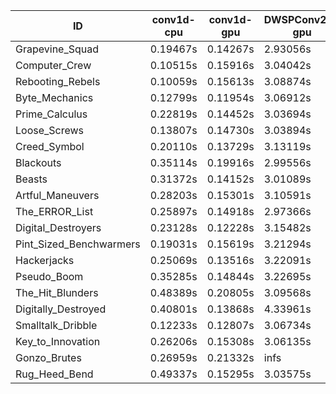 |ID|conv1d-cpu|conv1d-gpu|DWSPConv2D-gpu|gemm-gpu|avg|
|-|-|-|-|-|-|
|Grapevine_Squad|0.19467s|0.14267s|2.93056s|1.75385s|1.25544s|
|Computer_Crew|0.10515s|0.15916s|3.04042s|1.81801s|1.28068s|
|Rebooting_Rebels|0.10059s|0.15613s|3.08874s|1.77849s|1.28099s|
|Byte_Mechanics|0.12799s|0.11954s|3.06912s|1.85652s|1.29329s|
|Prime_Calculus|0.22819s|0.14452s|3.03694s|1.77287s|1.29563s|
|Loose_Screws|0.13807s|0.14730s|3.03894s|1.86138s|1.29642s|
|Creed_Symbol|0.20110s|0.13729s|3.13119s|1.82909s|1.32467s|
|Blackouts|0.35114s|0.19916s|2.99556s|1.77057s|1.32911s|
|Beasts|0.31372s|0.14152s|3.01089s|1.96653s|1.35816s|
|Artful_Maneuvers|0.28203s|0.15301s|3.10591s|1.89912s|1.36002s|
|The_ERROR_List|0.25897s|0.14918s|2.97366s|2.05846s|1.36007s|
|Digital_Destroyers|0.23128s|0.12228s|3.15482s|1.99668s|1.37626s|
|Pint_Sized_Benchwarmers|0.19031s|0.15619s|3.21294s|1.98907s|1.38713s|
|Hackerjacks|0.25069s|0.13516s|3.22091s|2.02434s|1.40778s|
|Pseudo_Boom|0.35285s|0.14844s|3.22695s|2.01990s|1.43703s|
|The_Hit_Blunders|0.48389s|0.20805s|3.09568s|2.06404s|1.46292s|
|Digitally_Destroyed|0.40801s|0.13868s|4.33961s|2.72991s|1.90405s|
|Smalltalk_Dribble|0.12233s|0.12807s|3.06734s|4.66450s|1.99556s|
|Key_to_Innovation|0.26206s|0.15308s|3.06135s|infs|infs|
|Gonzo_Brutes|0.26959s|0.21332s|infs|1.95201s|infs|
|Rug_Heed_Bend|0.49337s|0.15295s|3.03575s|infs|infs|
